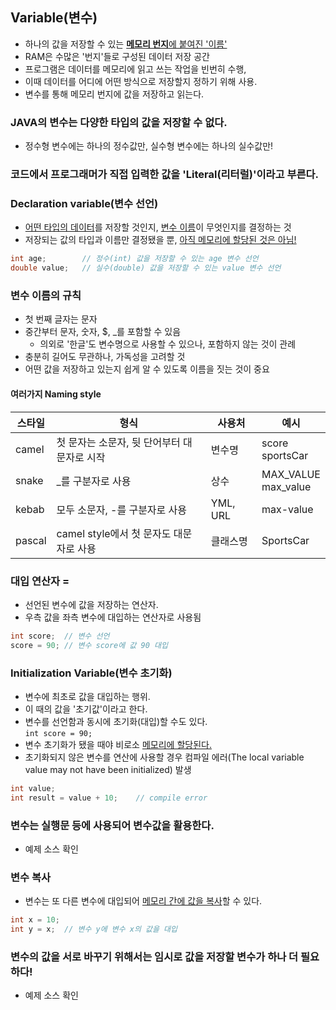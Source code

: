 ## Variable(변수)
- 하나의 값을 저장할 수 있는 <u><b>메모리 번지</b>에 붙여진 '이름'</u>
- RAM은 수많은 '번지'들로 구성된 데이터 저장 공간
- 프로그램은 데이터를 메모리에 읽고 쓰는 작업을 빈번히 수행,
- 이때 데이터를 어디에 어떤 방식으로 저장할지 정하기 위해 사용.
- 변수를 통해 메모리 번지에 값을 저장하고 읽는다.
### JAVA의 변수는 다양한 타입의 값을 저장할 수 없다.
- 정수형 변수에는 하나의 정수값만, 실수형 변수에는 하나의 실수값만!
### 코드에서 프로그래머가 직접 입력한 값을 'Literal(리터럴)'이라고 부른다.
### Declaration variable(변수 선언)
- <u>어떤 타입의 데이터</u>를 저장할 것인지, <u>변수 이름</u>이 무엇인지를 결정하는 것
- 저장되는 값의 타입과 이름만 결정됐을 뿐, <u>아직 메모리에 할당된 것은 아님!</u>
```java
int age;        // 정수(int) 값을 저장할 수 있는 age 변수 선언
double value;   // 실수(double) 값을 저장할 수 있는 value 변수 선언
```
### 변수 이름의 규칙
- 첫 번째 글자는 문자
- 중간부터 문자, 숫자, $, _를 포함할 수 있음
  - 의외로 '한글'도 변수명으로 사용할 수 있으나, 포함하지 않는 것이 관례
- 충분히 길어도 무관하나, 가독성을 고려할 것
- 어떤 값을 저장하고 있는지 쉽게 알 수 있도록 이름을 짓는 것이 중요
#### 여러가지 Naming style
| 스타일 | 형식 | 사용처      | 예시                 |
| -- | -- |----------|--------------------|
| camel | 첫 문자는 소문자, 뒷 단어부터 대문자로 시작 | 변수명      | score<br>sportsCar |
| snake | _를 구분자로 사용 | 상수       | MAX_VALUE<br>max_value |
| kebab | 모두 소문자, -를 구분자로 사용 | YML, URL | max-value |
| pascal | camel style에서 첫 문자도 대문자로 사용 | 클래스명     | SportsCar|
### 대입 연산자 =
- 선언된 변수에 값을 저장하는 연산자.
- 우측 값을 좌측 변수에 대입하는 연산자로 사용됨
```java
int score;  // 변수 선언
score = 90; // 변수 score에 값 90 대입
```
### Initialization Variable(변수 초기화)
- 변수에 최초로 값을 대입하는 행위.
- 이 때의 값을 '초기값'이라고 한다.
- 변수를 선언함과 동시에 초기화(대입)할 수도 있다.<br>
`int score = 90;`
- 변수 초기화가 됐을 때야 비로소 <u>메모리에 할당된다.</u>
- 초기화되지 않은 변수를 연산에 사용할 경우 컴파일 에러(The local variable value may not have been initialized) 발생
```java
int value;
int result = value + 10;    // compile error
```
### 변수는 실행문 등에 사용되어 변수값을 활용한다.
- 예제 소스 확인
### 변수 복사
- 변수는 또 다른 변수에 대입되어 <u>메모리 간에 값을 복사</u>할 수 있다.
```java
int x = 10;
int y = x;  // 변수 y에 변수 x의 값을 대입
```
### 변수의 값을 서로 바꾸기 위해서는 임시로 값을 저장할 변수가 하나 더 필요하다!
- 예제 소스 확인